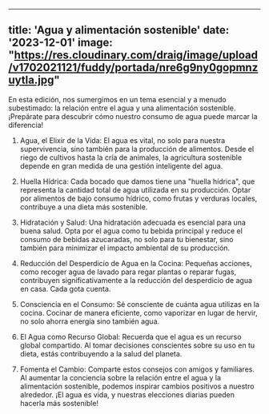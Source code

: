 ---
title: 'Agua y alimentación sostenible'
date: '2023-12-01'
image: "https://res.cloudinary.com/draig/image/upload/v1702021121/fuddy/portada/nre6g9ny0gopmnzuytla.jpg"
----



En esta edición, nos sumergimos en un tema esencial y a menudo subestimado: la relación entre el agua y una alimentación sostenible. ¡Prepárate para descubrir cómo nuestro consumo de agua puede marcar la diferencia!

1. Agua, el Elixir de la Vida:
El agua es vital, no solo para nuestra supervivencia, sino también para la producción de alimentos. Desde el riego de cultivos hasta la cría de animales, la agricultura sostenible depende en gran medida de una gestión inteligente del agua.

2. Huella Hídrica:
Cada bocado que damos tiene una "huella hídrica", que representa la cantidad total de agua utilizada en su producción. Optar por alimentos de bajo consumo hídrico, como frutas y verduras locales, contribuye a una dieta más sostenible.

3. Hidratación y Salud:
Una hidratación adecuada es esencial para una buena salud. Opta por el agua como tu bebida principal y reduce el consumo de bebidas azucaradas, no solo para tu bienestar, sino también para minimizar el impacto ambiental de su producción.

4. Reducción del Desperdicio de Agua en la Cocina:
Pequeñas acciones, como recoger agua de lavado para regar plantas o reparar fugas, contribuyen significativamente a la reducción del desperdicio de agua en casa. Cada gota cuenta.
 
 
5. Consciencia en el Consumo:
Sé consciente de cuánta agua utilizas en la cocina. Cocinar de manera eficiente, como vaporizar en lugar de hervir, no solo ahorra energía sino también agua.

6. El Agua como Recurso Global:
Recuerda que el agua es un recurso global compartido. Al tomar decisiones conscientes sobre su uso en tu dieta, estás contribuyendo a la salud del planeta.

7. Fomenta el Cambio:
Comparte estos consejos con amigos y familiares. Al aumentar la conciencia sobre la relación entre el agua y la alimentación sostenible, podemos inspirar cambios positivos a nuestro alrededor.
¡El agua es vida, y nuestras elecciones diarias pueden hacerla más sostenible!